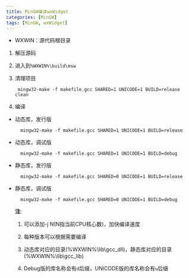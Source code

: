 ```yaml
---
title: MinGW编译wxWidget
categories: [MinGW]
tags: [MinGW, wxWidget]
---
```


- WXWIN：源代码根目录

1. 解压源码

2. 进入到`%WXWIN%\build\msw`

3. 清理项目

        mingw32-make -f makefile.gcc SHARED=1 UNICODE=1 BUILD=release clean

4. 编译

- 动态库，发行版

        mingw32-make -f makefile.gcc SHARED=1 UNICODE=1 BUILD=release

- 动态库，调试版

        mingw32-make -f makefile.gcc SHARED=1 UNICODE=1 BUILD=debug

- 静态库，发行版

        mingw32-make -f makefile.gcc SHARED=0 UNICODE=1 BUILD=release

- 静态库，调试版

        mingw32-make -f makefile.gcc SHARED=0 UNICODE=1 BUILD=debug

    **注**:

    1. 可以添加-j N(N指当前CPU核心数)，加快编译速度

    2. 每种版本可以根据需要编译

    3. 动态库对应的目录(%WXWIN%\lib\gcc_dll)，静态库对应的目录(%WXWIN%\lib\gcc_lib)

    4. Debug版的库名称会有`d`后缀，UNICODE版的库名称会有`u`后缀
